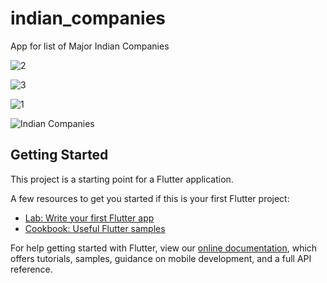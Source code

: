 # indian_companies

App for list of Major Indian Companies


![2](https://user-images.githubusercontent.com/66816491/119292013-2699c180-bc6d-11eb-8634-0c1ab3334765.jpg)

![3](https://user-images.githubusercontent.com/66816491/119292040-3913fb00-bc6d-11eb-936d-0df1197e832e.jpg)

![1](https://user-images.githubusercontent.com/66816491/119292063-4630ea00-bc6d-11eb-8f32-ed348c5ed12a.jpg)

![Indian Companies](https://user-images.githubusercontent.com/66816491/119292277-b50e4300-bc6d-11eb-8096-b0e72965044b.gif)

## Getting Started

This project is a starting point for a Flutter application.

A few resources to get you started if this is your first Flutter project:

- [Lab: Write your first Flutter app](https://flutter.dev/docs/get-started/codelab)
- [Cookbook: Useful Flutter samples](https://flutter.dev/docs/cookbook)

For help getting started with Flutter, view our
[online documentation](https://flutter.dev/docs), which offers tutorials,
samples, guidance on mobile development, and a full API reference.
